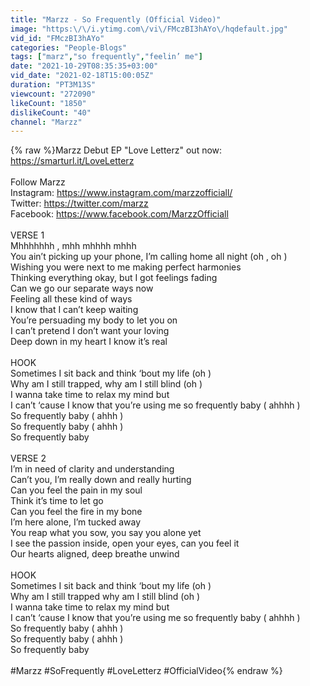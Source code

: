 ```yaml
---
title: "Marzz - So Frequently (Official Video)"
image: "https:\/\/i.ytimg.com\/vi\/FMczBI3hAYo\/hqdefault.jpg"
vid_id: "FMczBI3hAYo"
categories: "People-Blogs"
tags: ["marz","so frequently","feelin’ me"]
date: "2021-10-29T08:35:35+03:00"
vid_date: "2021-02-18T15:00:05Z"
duration: "PT3M13S"
viewcount: "272090"
likeCount: "1850"
dislikeCount: "40"
channel: "Marzz"
---
```

{% raw %}Marzz Debut EP &quot;Love Letterz&quot; out now: <a rel="nofollow" target="blank" href="https://smarturl.it/LoveLetterz">https://smarturl.it/LoveLetterz</a><br /><br />Follow Marzz <br />Instagram: <a rel="nofollow" target="blank" href="https://www.instagram.com/marzzofficiall/">https://www.instagram.com/marzzofficiall/</a><br />Twitter: <a rel="nofollow" target="blank" href="https://twitter.com/marzz">https://twitter.com/marzz</a> <br />Facebook: <a rel="nofollow" target="blank" href="https://www.facebook.com/MarzzOfficiall">https://www.facebook.com/MarzzOfficiall</a> <br /><br />VERSE 1<br />Mhhhhhhh , mhh mhhhh mhhh <br />You ain’t picking up your phone, I’m calling home all night (oh , oh ) <br />Wishing you were next to me making perfect harmonies<br />Thinking everything okay, but I got feelings fading <br />Can we go our separate ways now <br />Feeling all these kind of ways <br />I  know that I can’t keep waiting <br />You’re persuading my body to let you on<br /> I can’t pretend I don’t want your loving <br />Deep down in my heart I know it’s real <br /> <br />HOOK<br />Sometimes I sit back and think ‘bout my life (oh ) <br />Why am I still trapped, why am I still blind (oh ) <br />I wanna take time to relax my mind but <br />I can’t ‘cause I know that you’re using me so frequently baby ( ahhhh ) <br />So frequently baby ( ahhh ) <br />So frequently baby ( ahhh ) <br />So frequently baby <br /> <br />VERSE 2<br />I’m in need of clarity and understanding  <br />Can’t you, I’m really down and really hurting <br />Can you feel the pain in my soul <br />Think it’s time to let go <br />Can you feel the fire in my bone <br />I’m here alone, I’m tucked away <br />You reap what you sow, you say you alone yet <br />I see the passion inside, open your eyes, can you feel it <br />Our hearts aligned, deep breathe unwind<br /> <br />HOOK<br />Sometimes I sit back and think ‘bout my life (oh ) <br />Why am I still trapped why am I still blind (oh ) <br />I wanna take time to relax my mind but <br />I can’t ‘cause I know that you’re using me so frequently baby ( ahhhh ) <br />So frequently baby ( ahhh ) <br />So frequently baby ( ahhh ) <br />So frequently baby <br /> <br />#Marzz #SoFrequently #LoveLetterz #OfficialVideo{% endraw %}

